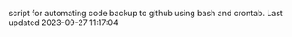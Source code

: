 script for automating code backup to github using bash and crontab. Last updated 2023-09-27 11:17:04

